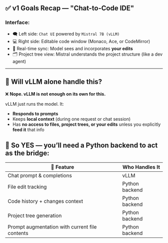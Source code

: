 ## ✅ **v1 Goals Recap** — "Chat-to-Code IDE"

### Interface:

- 🗨️ Left side: `Chat UI` powered by `Mistral 7B (vLLM)`
- 💻 Right side: Editable code window (Monaco, Ace, or CodeMirror)
- 🔄 Real-time sync: Model sees and incorporates **your edits**
- 🗂️ Project tree view: Mistral understands the project structure (like a dev agent)

---

## 🤖 Will vLLM alone handle this?

❌ **Nope. vLLM is not enough on its own for this.**

vLLM just runs the model. It:

- **Responds to prompts**
- Keeps **local context** (during one request or chat session)
- Has **no access to files, project trees, or your edits** unless you explicitly **feed it** that info


## 🧠 So YES — you’ll need a **Python backend** to act as the bridge:

|🔧 Feature|Who Handles It|
|---|---|
|Chat prompt & completions|vLLM|
|File edit tracking|Python backend|
|Code history + changes context|Python backend|
|Project tree generation|Python backend|
|Prompt augmentation with current file contents|Python backend|

